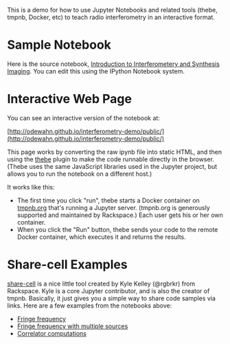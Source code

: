 This is a demo for how to use Jupyter Notebooks and related tools (thebe, tmpnb, Docker, etc) to teach radio interferometry in an interactive format.

# Sample Notebook

Here is the source notebook, [Introduction to Interferometery and Synthesis Imaging](index.ipynb).  You can edit this using the IPython Notebook system.

# Interactive Web Page

You can see an interactive version of the notebook at:

[http://odewahn.github.io/interferometry-demo/public/](http://odewahn.github.io/interferometry-demo/public/)


This page works by converting the raw ipynb file into static HTML, and then using the [thebe](https://github.com/oreillymedia/thebe) plugin to make the code runnable directly in the browser.  (Thebe uses the same JavaScript libraries used in the Jupyter project, but allows you to run the notebook on a different host.) 

It works like this:

* The first time you click "run", thebe starts a Docker container on [tmpnb.org](tmpnb.org) that's running a Jupyter server.  (tmpnb.org is generously supported and maintained by Rackspace.)  Each user gets his or her own container.
* When you click the "Run" button, thebe sends your code to the remote Docker container, which executes it and returns the results.

# Share-cell Examples

[share-cell](https://github.com/rgbkrk/share-cell) is a nice little tool created by Kyle Kelley (@rgbrkr) from Rackspace.  Kyle is a core Jupyter contributor, and is also the creator of tmpnb.  Basically, it just gives you a simple way to share code samples via links.  Here are a few examples from the notebooks above:

* [Fringe frequency](/share-cell/?code=%09%0A%23%20Import%20some%20boilerplate%20libraries%0A%25matplotlib%20inline%0Afrom%20IPython.display%20import%20Image%0Afrom%20IPython.html.widgets%20import%20interact%0Afrom%20numpy%20import%20pi%2C%20cos%2C%20sin%0Aimport%20numpy%20as%20np%0Aimport%20pylab%20as%20plt%0Aimport%20seaborn%20as%20sns%0A%0Adef%20plot_fringe(bl_length%2C%20wavelength%2C%20source_spacing)%3A%0A%20%20%20%20%22%22%22%20Plot%20the%20fringe%20function%20for%20a%20baseline%20with%202%20sources%20(see%20Fig%201)%0A%0A%20%20%20%20bl_length%3A%20%20%20%20%20%20distance%20between%20antennas%2C%20in%20m%0A%20%20%20%20wavelength%3A%20%20%20%20%20wavelength%2C%20in%20m%0A%20%20%20%20source_spacing%3A%20distance%20between%20sources%2C%20in%20degrees%0A%20%20%20%20%22%22%22%0A%20%20%20%20theta%20%3D%20np.linspace(-np.pi%2C%20np.pi%2C%20401)%0A%20%20%20%20l%20%3D%20sin(theta)%0A%20%20%20%20l_spc%20%3D%20sin(source_spacing%20%2F%2057.3)%0A%0A%20%20%20%20%23%20first%20baseline%0A%20%20%20%20F_src1_bl1%20%3D%20cos(2%20*%20pi%20*%20bl_length%20*%20l%20%2F%20wavelength)%0A%20%20%20%20F_src2_bl1%20%3D%20cos(2%20*%20pi%20*%20bl_length%20*%20(l%20-%20l_spc)%20%2F%20wavelength)%0A%20%20%20%20F_bl1%20%3D%20F_src1_bl1%20%2B%20F_src2_bl1%0A%0A%20%20%20%20%23%20second%20baseline%0A%20%20%20%20F_src1_bl2%20%3D%20cos(2%20*%20pi%20*%202%20*%20bl_length%20*%20l%20%2F%20wavelength)%0A%20%20%20%20F_src2_bl2%20%3D%20cos(2%20*%20pi%20*%202*%20bl_length%20*%20(l%20-%20l_spc)%20%2F%20wavelength)%0A%20%20%20%20F_bl2%20%3D%20F_src1_bl2%20%2B%20F_src2_bl2%0A%0A%20%20%20%20plt.plot(l%2C%20F_bl1%2C%20c%3D'%23cc0000'%2C%20label%3D%22Baseline%201-2%22)%0A%20%20%20%20plt.plot(l%2C%20F_bl2%2C%20c%3D'%230000cc'%2C%20label%3D%22Baseline%201-3%22)%0A%20%20%20%20plt.xlabel(%22%24sin(%5C%5Ctheta)%24%22)%0A%20%20%20%20plt.ylabel(%22Fringe%20amplitude%22)%0A%20%20%20%20plt.ylim(-2%2C%202)%0A%20%20%20%20plt.legend()%0A%0Af%20%3D%20interact(plot_fringe%2C%20bl_length%3D(1%2C%20100)%2C%20wavelength%3D(1%2C%20100)%2C%20source_spacing%3D(0%2C%2090))%0A%0A&kernel_name=python3)
* [Fringe frequency with multiple sources](/share-cell/?code=%09%0A%23%20Import%20some%20boilerplate%20libraries%0A%25matplotlib%20inline%0Afrom%20IPython.display%20import%20Image%0Afrom%20IPython.html.widgets%20import%20interact%0Afrom%20numpy%20import%20pi%2C%20cos%2C%20sin%0Aimport%20numpy%20as%20np%0Aimport%20pylab%20as%20plt%0Aimport%20seaborn%20as%20sns%0A%0Adef%20plot_fringe(bl_length%2C%20wavelength%2C%20source_spacing)%3A%0A%20%20%20%20%22%22%22%20Plot%20the%20fringe%20function%20for%20a%20baseline%20with%202%20sources%20(see%20Fig%201)%0A%0A%20%20%20%20bl_length%3A%20%20%20%20%20%20distance%20between%20antennas%2C%20in%20m%0A%20%20%20%20wavelength%3A%20%20%20%20%20wavelength%2C%20in%20m%0A%20%20%20%20source_spacing%3A%20distance%20between%20sources%2C%20in%20degrees%0A%20%20%20%20%22%22%22%0A%20%20%20%20theta%20%3D%20np.linspace(-np.pi%2C%20np.pi%2C%20401)%0A%20%20%20%20l%20%3D%20sin(theta)%0A%20%20%20%20l_spc%20%3D%20sin(source_spacing%20%2F%2057.3)%0A%0A%20%20%20%20%23%20first%20baseline%0A%20%20%20%20F_src1_bl1%20%3D%20cos(2%20*%20pi%20*%20bl_length%20*%20l%20%2F%20wavelength)%0A%20%20%20%20F_src2_bl1%20%3D%20cos(2%20*%20pi%20*%20bl_length%20*%20(l%20-%20l_spc)%20%2F%20wavelength)%0A%20%20%20%20F_bl1%20%3D%20F_src1_bl1%20%2B%20F_src2_bl1%0A%0A%20%20%20%20%23%20second%20baseline%0A%20%20%20%20F_src1_bl2%20%3D%20cos(2%20*%20pi%20*%202%20*%20bl_length%20*%20l%20%2F%20wavelength)%0A%20%20%20%20F_src2_bl2%20%3D%20cos(2%20*%20pi%20*%202*%20bl_length%20*%20(l%20-%20l_spc)%20%2F%20wavelength)%0A%20%20%20%20F_bl2%20%3D%20F_src1_bl2%20%2B%20F_src2_bl2%0A%0A%20%20%20%20plt.plot(l%2C%20F_bl1%2C%20c%3D'%23cc0000'%2C%20label%3D%22Baseline%201-2%22)%0A%20%20%20%20plt.plot(l%2C%20F_bl2%2C%20c%3D'%230000cc'%2C%20label%3D%22Baseline%201-3%22)%0A%20%20%20%20plt.xlabel(%22%24sin(%5C%5Ctheta)%24%22)%0A%20%20%20%20plt.ylabel(%22Fringe%20amplitude%22)%0A%20%20%20%20plt.ylim(-2%2C%202)%0A%20%20%20%20plt.legend()%0A%0Af%20%3D%20interact(plot_fringe%2C%20bl_length%3D(1%2C%20100)%2C%20wavelength%3D(1%2C%20100)%2C%20source_spacing%3D(0%2C%2090))&kernel_name=python3)
* [Correlator computations](/share-cell/?code=from%20IPython.html.widgets%20import%20interact%0Aimport%20numpy%20as%20np%0A%0Atflops_per_gpu%20%3D%201.5%20%20%20%20%20%23%20TFLOP%2Fs%20achievable%20on%20a%20single%20GPU%2C%20NVIDIA%20GTX960%0Acost_per_gpu%20%20%20%3D%20250.0%20%20%20%23%20Cost%20per%20GPU%0A%0Adef%20n_ops(bandwidth%2C%20n_ant)%3A%0A%20%20%20%20n_pol%20%3D%202%0A%20%20%20%20n_antpol%20%3D%20n_ant%20*%20n_pol%0A%20%20%20%20n_baselines%20%3D%20(n_antpol)%20*%20(n_antpol%20%2B%201)%20%2F%202%20%23%20Dual-pol%20%2B%20autocorrelations%0A%20%20%20%20mult_per_sec%20%3D%20n_baselines%20*%20bandwidth%0A%20%20%20%20tflops_per_sec%20%3D%20mult_per_sec%20%20*%205%20%2F%201e6%0A%20%20%20%20n_gpu%20%3D%20np.ceil(tflops_per_sec%20%2F%20tflops_per_gpu)%0A%0A%20%20%20%20to_print%20%3D%20%20%22Bandwidth%3A%20%20%20%20%20%20%20%20%20%20%20%20%20%20%20%20%20%20%20%20%20%25s%20MHz%5Cn%22%20%25%20bandwidth%0A%20%20%20%20to_print%20%2B%3D%20%22Number%20of%20antennas%3A%20%20%20%20%20%20%20%20%20%20%20%20%25i%5Cn%22%20%25%20n_ant%0A%20%20%20%20to_print%20%2B%3D%20%22Number%20of%20baselines%20(dualpol)%3A%20%25i%5Cn%22%20%25%20n_baselines%0A%20%20%20%20to_print%20%2B%3D%20%22Correlator%20computations%3A%20%20%20%20%20%20%20%252.3f%20TFLOP%2Fs%5Cn%22%20%25%20tflops_per_sec%0A%20%20%20%20to_print%20%2B%3D%20%22Number%20of%20GPUs%20required%3A%20%20%20%20%20%20%20%25i%5Cn%22%20%25%20n_gpu%0A%20%20%20%20to_print%20%2B%3D%20%22Cost%20to%20purchase%3A%20%20%20%20%20%20%20%20%20%20%20%20%20%20%24%25i%22%20%25%20(n_gpu%20*%20cost_per_gpu)%0A%20%20%20%20print(to_print)%0A%0Af%20%3D%20interact(n_ops%2C%20bandwidth%3D(1%2C%201e3)%2C%20n_ant%3D(2%2C%201024))&kernel_name=python3)